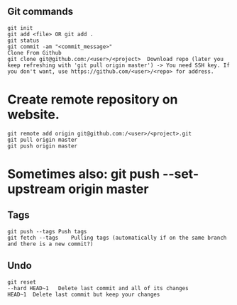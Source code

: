 ##  Git commands

```
git init
git add <file> OR git add .
git status
git commit -am "<commit_message>"
Clone From Github
git clone git@github.com:/<user>/<project>	Download repo (later you keep refreshing with 'git pull origin master') -> You need SSH key. If you don't want, use https://github.com/<user>/<repo> for address.
```

# Create remote repository on website.
```
git remote add origin git@github.com:/<user>/<project>.git
git pull origin master
git push origin master
```
# Sometimes also: git push --set-upstream origin master

## Tags
```
git push --tags	Push tags
git fetch --tags	Pulling tags (automatically if on the same branch and there is a new commit?)
```
## Undo
```
git reset
--hard HEAD~1	Delete last commit and all of its changes
HEAD~1	Delete last commit but keep your changes
```

